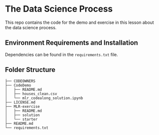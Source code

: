 # The Data Science Process

This repo contains the code for the demo and exercise in this lesson about the data science process.

## Environment Requirements and Installation

Dependencies can be found in the `requirements.txt` file.

## Folder Structure

```
├── CODEOWNERS
├── CodeDemo
│   ├── README.md
│   ├── houses_clean.csv
│   └── mlr_codealong_solution.ipynb
├── LICENSE.md
├── MLR-exercise
│   ├── README.md
│   ├── solution
│   └── starter
├── README.md
└── requirements.txt
```
